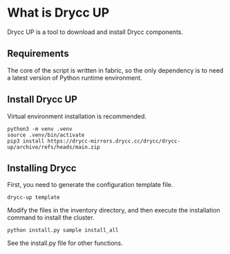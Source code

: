 # What is Drycc UP

Drycc UP is a tool to download and install Drycc components.

## Requirements

The core of the script is written in fabric, so the only dependency is to need a latest version of Python runtime environment.

## Install Drycc UP

Virtual environment installation is recommended.

```
python3 -m venv .venv
source .venv/bin/activate
pip3 install https://drycc-mirrors.drycc.cc/drycc/drycc-up/archive/refs/heads/main.zip
```

## Installing Drycc

First, you need to generate the configuration template file.

```
drycc-up template
```

Modify the files in the inventory directory, and then execute the installation command to install the cluster.

```
python install.py sample install_all
```

See the install.py file for other functions.